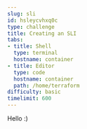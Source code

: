 ```yaml
---
slug: sli
id: hsleycvhxq0c
type: challenge
title: Creating an SLI
tabs:
- title: Shell
  type: terminal
  hostname: container
- title: Editor
  type: code
  hostname: container
  path: /home/terraform
difficulty: basic
timelimit: 600
---
```

Hello :)
